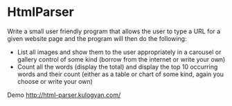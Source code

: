 # HtmlParser

Write a small user friendly program that allows the user to type a URL for a given website page and the program will then do the following:

- List all images and show them to the user appropriately in a carousel or gallery control of some kind (borrow from the internet or write your own)
- Count all the words (display the total) and display the top 10 occurring words and their count (either as a table or chart of some kind, again you choose or write your own)

Demo <http://html-parser.kulogyan.com/>
